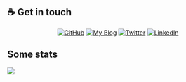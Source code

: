 
## :coffee: Get in touch
<p align="center">
<a href="https://github.com/fabian-born"><img src="https://img.shields.io/badge/GitHub-100000?style=for-the-badge&logo=github&logoColor=white" alt="GitHub"></a>
  <a href="https://project.epicshit.io/"><img src="https://img.shields.io/badge/My-Blog-10F9f12?style=for-the-badge&logo=blog&logoColor=white" alt="My Blog"></a>
<a href="https://twitter.com/fabianborn"><img src="https://img.shields.io/badge/Twitter-1DA1F2?style=for-the-badge&logo=twitter&logoColor=white" alt="Twitter"></a>
<a href="https://www.linkedin.com/in/fabian-born"><img src="https://img.shields.io/badge/LinkedIn-0077B5?style=for-the-badge&logo=linkedin&logoColor=white" alt="LinkedIn"></a>
</p>

## Some stats
<a href="https://github-readme-stats.vercel.app/api?username=fabian-born&show_icons=true&theme=tokyonight&count_private=true&hide=stars">
  <img align="center" src="https://github-readme-stats.vercel.app/api?username=fabian-born&show_icons=true&theme=tokyonight&count_private=true&hide=stars" />
</a>



<!--
**fabian-born/fabian-born** is a ✨ _special_ ✨ repository because its `README.md` (this file) appears on your GitHub profile.

Here are some ideas to get you started:

- 🔭 I’m currently working on ...
- 🌱 I’m currently learning ...
- 👯 I’m looking to collaborate on ...
- 🤔 I’m looking for help with ...
- 💬 Ask me about ...
- 📫 How to reach me: ...
- 😄 Pronouns: ...
- ⚡ Fun fact: ...
-->
